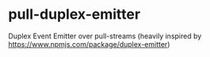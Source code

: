 # pull-duplex-emitter
Duplex Event Emitter over pull-streams (heavily inspired by https://www.npmjs.com/package/duplex-emitter)
